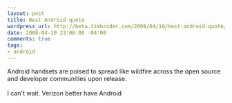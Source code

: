```yaml
--- 
layout: post
title: Best Android quote
wordpress_url: http://beta.timbroder.com/2008/04/10/best-android-quote/
date: 2008-04-10 23:00:00 -04:00
comments: true
tags: 
- android
---
```

Android handsets are poised to spread like wildfire across the open source and developer communities upon release.
<br /><br />
I can't wait. Verizon better have Android
